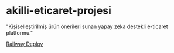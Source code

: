 # akilli-eticaret-projesi
"Kişiselleştirilmiş ürün önerileri sunan yapay zeka destekli e-ticaret platformu."

[Railway Deploy](https://frontend-production-20f0.up.railway.app)
